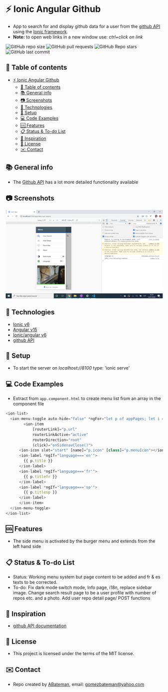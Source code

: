 # :zap: Ionic Angular Github

* App to search for and display github data for a user from the [github API](https://developer.github.com/v3/search/#search-repositories) using the [Ionic framework](https://ionicframework.com/docs).
* **Note:** to open web links in a new window use: _ctrl+click on link_

![GitHub repo size](https://img.shields.io/github/repo-size/AndrewJBateman/ionic-angular-github?style=plastic)
![GitHub pull requests](https://img.shields.io/github/issues-pr/AndrewJBateman/ionic-angular-github?style=plastic)
![GitHub Repo stars](https://img.shields.io/github/stars/AndrewJBateman/ionic-angular-github?style=plastic)
![GitHub last commit](https://img.shields.io/github/last-commit/AndrewJBateman/ionic-angular-github?style=plastic)

## :page_facing_up: Table of contents

* [:zap: Ionic Angular Github](#zap-ionic-angular-github)
  * [:page_facing_up: Table of contents](#page_facing_up-table-of-contents)
  * [:books: General info](#books-general-info)
  * [:camera: Screenshots](#camera-screenshots)
  * [:signal_strength: Technologies](#signal_strength-technologies)
  * [:floppy_disk: Setup](#floppy_disk-setup)
  * [:computer: Code Examples](#computer-code-examples)
  * [:cool: Features](#cool-features)
  * [:clipboard: Status & To-do List](#clipboard-status--to-do-list)
  * [:clap: Inspiration](#clap-inspiration)
  * [:file_folder: License](#file_folder-license)
  * [:envelope: Contact](#envelope-contact)

## :books: General info

* The [Github API](https://angular.io/) has a lot more detailed functionality available

## :camera: Screenshots

![Ionic page](./img/side-menu.png)

## :signal_strength: Technologies

* [Ionic v6](https://ionicframework.com/)
* [Angular v15](https://angular.io/)
* [Ionic/angular v6](https://www.npmjs.com/package/@ionic/angular)
* [github API](https://developer.github.com/v3/search/#search-repositories)

## :floppy_disk: Setup

* To start the server on _localhost://8100_ type: 'ionic serve'

## :computer: Code Examples

* Extract from `app.component.html` to create menu list from an array in the component file

```typescript
<ion-list>
  <ion-menu-toggle auto-hide="false" *ngFor="let p of appPages; let i = index">
		<ion-item
			[routerLink]="p.url"
			routerLinkActive="active"
			routerDirection="root"
			(click)="onSidenavClose()">
      <ion-icon slot="start" [name]="p.icon" [class]="p.menuIcon"></ion-icon>
      <ion-label *ngIf="language==='en'">
        {{ p.title }}
      </ion-label>
      <ion-label *ngIf="language==='fr'">
        {{ p.titlefr }}
      </ion-label>
      <ion-label *ngIf="language==='sp'">
        {{ p.titlesp }}
      </ion-label>
	  </ion-item>
  </ion-menu-toggle>
</ion-list>
```

## :cool: Features

* The side menu is activated by the burger menu and extends from the left hand side

## :clipboard: Status & To-do List

* Status: Working menu system but page content to be added and fr & es texts to be corrected.
* To-do: Fix dark mode switch mode, Info page, i18n, replace sidebar image. Change search result page to be a user profile with number of repos etc. and a photo. Add user repo detail page/ POST functions

## :clap: Inspiration

* [github API documentation](https://developer.github.com/v3/search/#search-repositories)

## :file_folder: License

* This project is licensed under the terms of the MIT license.

## :envelope: Contact

* Repo created by [ABateman](https://github.com/AndrewJBateman), email: gomezbateman@yahoo.com
